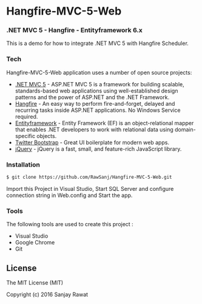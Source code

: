 # Hangfire-MVC-5-Web
### .NET MVC 5 - Hangfire - Entityframework 6.x

This is a demo for how to integrate .NET MVC 5 with Hangfire Scheduler.

### Tech

Hangfire-MVC-5-Web application uses a number of open source projects:

* [.NET MVC 5] - ASP.NET MVC 5 is a framework for building scalable, standards-based web applications using well-established design patterns and the power of ASP.NET and the .NET Framework. 
* [Hangfire] - An easy way to perform fire-and-forget, delayed and recurring tasks inside ASP.NET applications. No Windows Service required.
* [Entityframework] - Entity Framework (EF) is an object-relational mapper that enables .NET developers to work with relational data using domain-specific objects.
* [Twitter Bootstrap] - Great UI boilerplate for modern web apps.
* [jQuery] - jQuery is a fast, small, and feature-rich JavaScript library.

### Installation


```sh
$ git clone https://github.com/RawSanj/Hangfire-MVC-5-Web.git
```
Import this Project in Visual Studio, Start SQL Server and configure connection string in Web.config and Start the app.

### Tools

The following tools are used to create this project :

* Visual Studio
* Google Chrome
* Git

License
----

The MIT License (MIT)

Copyright (c) 2016 Sanjay Rawat

[//]: #

   [.NET MVC 5]: <http://www.asp.net/mvc/mvc5>
   [Hangfire]: <http://hangfire.io/>
   [Entityframework]: <https://msdn.microsoft.com/en-in/data/ee712907.aspx>
   [Twitter Bootstrap]: <http://twitter.github.com/bootstrap/>
   [jQuery]: <http://jquery.com>
